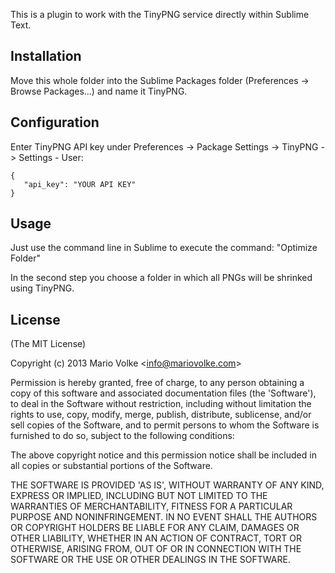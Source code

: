 This is a plugin to work with the TinyPNG service directly within Sublime Text.

## Installation

Move this whole folder into the Sublime Packages folder (Preferences -> Browse Packages...) and name it TinyPNG.

## Configuration

Enter TinyPNG API key under Preferences -> Package Settings -> TinyPNG -> Settings - User:

    {
       "api_key": "YOUR API KEY"
    }

## Usage

Just use the command line in Sublime to execute the command: "Optimize Folder"

In the second step you choose a folder in which all PNGs will be shrinked using TinyPNG.

## License

(The MIT License)

Copyright (c) 2013 Mario Volke &lt;info@mariovolke.com&gt;

Permission is hereby granted, free of charge, to any person obtaining
a copy of this software and associated documentation files (the
'Software'), to deal in the Software without restriction, including
without limitation the rights to use, copy, modify, merge, publish,
distribute, sublicense, and/or sell copies of the Software, and to
permit persons to whom the Software is furnished to do so, subject to
the following conditions:

The above copyright notice and this permission notice shall be
included in all copies or substantial portions of the Software.

THE SOFTWARE IS PROVIDED 'AS IS', WITHOUT WARRANTY OF ANY KIND,
EXPRESS OR IMPLIED, INCLUDING BUT NOT LIMITED TO THE WARRANTIES OF
MERCHANTABILITY, FITNESS FOR A PARTICULAR PURPOSE AND NONINFRINGEMENT.
IN NO EVENT SHALL THE AUTHORS OR COPYRIGHT HOLDERS BE LIABLE FOR ANY
CLAIM, DAMAGES OR OTHER LIABILITY, WHETHER IN AN ACTION OF CONTRACT,
TORT OR OTHERWISE, ARISING FROM, OUT OF OR IN CONNECTION WITH THE
SOFTWARE OR THE USE OR OTHER DEALINGS IN THE SOFTWARE.